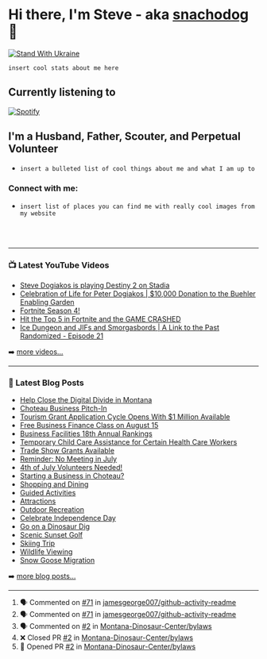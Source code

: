# Hi there, I'm Steve - aka [snachodog][website] 👋

[![Stand With Ukraine](https://img.shields.io/badge/%23StandWithUkraine-%F0%9F%87%BA%F0%9F%87%A6-white)](https://github.com/vshymanskyy/StandWithUkraine/blob/main/docs/README.md)

`insert cool stats about me here`
<!---
[![YouTube Channel Subscribers](https://img.shields.io/youtube/channel/subscribers/UCDCHcqyeQgJ-jVSd6VJkbCw?logo=youtube&logoColor=red&style=for-the-badge)][youtube]
[![Website](https://img.shields.io/website?label=snachodog.com&style=for-the-badge&url=https%3A%2F%2Fsnachodog.com)](https://snachodog.com)
[![Twitter Follow](https://img.shields.io/twitter/follow/snachodog?color=1DA1F2&logo=twitter&style=for-the-badge)](https://twitter.com/intent/follow?original_referer=https%3A%2F%2Fgithub.com%2Fsnachodog&screen_name=snachodog)

[![Visual Studio Marketplace Rating (Stars)](https://img.shields.io/visual-studio-marketplace/stars/snachodog.snachodog-theme?label=snachodog%20VS%20Code%20Theme&logo=visualstudiocode&logoColor=ff652f&style=for-the-badge)](https://marketplace.visualstudio.com/items?itemName=snachodog.snachodog-theme)
[![Become A VS Code SuperHero](https://img.shields.io/badge/-Become%20A%20VS%20Code%20SuperHero%20%E2%86%92-gray.svg?colorB=ff652f&style=for-the-badge)](https://vsCodeHero.com)
--->
## Currently listening to
[![Spotify](https://novatorem-kohl-tau.vercel.app/api/spotify)](https://open.spotify.com/user/snachodog)

## I'm a Husband, Father, Scouter, and Perpetual Volunteer
- `insert a bulleted list of cool things about me and what I am up to`
<!---
- 🔭 Check out my VS Code course: [Become A VS Code SuperHero!][course]!
- 🌱 I’m currently learning everything 🤣
- 👯 I’m looking to collaborate with other content creators
- 🥅 2022 Goals: Learn more about web3
- ⚡ Fun fact: I love to draw and play guitar/drums
- 😻 Check out the NFT collection I created: [CodeCats](https://opensea.io/collection/codecats?search[sortAscending]=true&search[sortBy]=PRICE&search[toggles][0]=BUY_NOW)
--->

### Connect with me:
* `insert list of places you can find me with really cool images from my website`
<!---
[![website](./img/globe-light.svg)](https://dogiakos.com#gh-light-mode-only)
[![website](./img/globe-dark.svg)](https://dogiakos.com#gh-dark-mode-only)
&nbsp;&nbsp;
[![website](./img/youtube-light.svg)](https://youtube.com/snachodog#gh-light-mode-only)
[![website](./img/youtube-dark.svg)](https://youtube.com/snachodog#gh-dark-mode-only)
&nbsp;&nbsp;
[![website](./img/twitter-light.svg)](https://twitter.com/snachodog#gh-light-mode-only)
[![website](./img/twitter-dark.svg)](https://twitter.com/snachodog#gh-dark-mode-only)
&nbsp;&nbsp;
[![website](./img/linkedin-light.svg)](https://linkedin.com/in/snachodog#gh-light-mode-only)
[![website](./img/linkedin-dark.svg)](https://linkedin.com/in/snachodog#gh-dark-mode-only)
&nbsp;&nbsp;
[![website](./img/instagram-light.svg)](https://instagram.com/snachodog#gh-light-mode-only)
[![website](./img/instagram-dark.svg)](https://instagram.com/snachodog#gh-dark-mode-only)
--->
<br />
<br />

---

### 📺 Latest YouTube Videos

<!-- YOUTUBE:START -->
- [Steve Dogiakos is playing Destiny 2 on Stadia](https://www.youtube.com/watch?v=wRQ-i0JAm-M)
- [Celebration of Life for Peter Dogiakos | $10,000 Donation to the Buehler Enabling Garden](https://www.youtube.com/watch?v=i4doUgS9vuQ)
- [Fortnite Season 4!](https://www.youtube.com/watch?v=LsIFZRIlSXE)
- [Hit the Top 5 in Fortnite and the GAME CRASHED](https://www.youtube.com/watch?v=-Ee3Y3NwKTQ)
- [Ice Dungeon and JIFs and Smorgasbords | A Link to the Past Randomized - Episode 21](https://www.youtube.com/watch?v=oKdGZJxvBW4)
<!-- YOUTUBE:END -->

➡️ [more videos...](https://youtube.com/snachodog)

---

### 📕 Latest Blog Posts

<!-- BLOG-POST-LIST:START -->
- [Help Close the Digital Divide in Montana](https://choteauchamber.com/digital-divide-survey/)
- [Choteau Business Pitch-In](https://choteauchamber.com/choteau-business-pitch-in/)
- [Tourism Grant Application Cycle Opens With $1 Million Available](https://choteauchamber.com/tourism-grant-application-cycle-opens-with-1-million-available/)
- [Free Business Finance Class on August 15](https://choteauchamber.com/free-business-finance-class-on-august-15/)
- [Business Facilities 18th Annual Rankings](https://choteauchamber.com/2022-business-facilities-rankings/)
- [Temporary Child Care Assistance for Certain Health Care Workers](https://choteauchamber.com/temp-child-care-help-health-care-workers/)
- [Trade Show Grants Available](https://choteauchamber.com/trade-show-grants-available/)
- [Reminder: No Meeting in July](https://choteauchamber.com/july-2022-meeting/)
- [4th of July Volunteers Needed!](https://choteauchamber.com/4th-volunteers-needed/)
- [Starting a Business in Choteau?](https://choteauchamber.com/starting-a-business-in-choteau/)
- [Shopping and Dining](https://visitchoteau.com/shopping-and-dining/)
- [Guided Activities](https://visitchoteau.com/guided-activities/)
- [Attractions](https://visitchoteau.com/attractions/)
- [Outdoor Recreation](https://visitchoteau.com/outdoor-recreation/)
- [Celebrate Independence Day](https://visitchoteau.com/independence-day-the-hometown-way/)
- [Go on a Dinosaur Dig](https://visitchoteau.com/go-on-a-dig/)
- [Scenic Sunset Golf](https://visitchoteau.com/scenic-sunset-golf/)
- [Skiing Trip](https://visitchoteau.com/skiing-trip/)
- [Wildlife Viewing](https://visitchoteau.com/wildlife-viewing/)
- [Snow Goose Migration](https://visitchoteau.com/snow-goose-migration/)
<!-- BLOG-POST-LIST:END -->

➡️ [more blog posts...](https://dogiakos.com)

---

<!--START_SECTION:activity-->
1. 🗣 Commented on [#71](https://github.com/jamesgeorge007/github-activity-readme/issues/71) in [jamesgeorge007/github-activity-readme](https://github.com/jamesgeorge007/github-activity-readme)
2. 🗣 Commented on [#71](https://github.com/jamesgeorge007/github-activity-readme/issues/71) in [jamesgeorge007/github-activity-readme](https://github.com/jamesgeorge007/github-activity-readme)
3. 🗣 Commented on [#2](https://github.com/Montana-Dinosaur-Center/bylaws/issues/2) in [Montana-Dinosaur-Center/bylaws](https://github.com/Montana-Dinosaur-Center/bylaws)
4. ❌ Closed PR [#2](https://github.com/Montana-Dinosaur-Center/bylaws/pull/2) in [Montana-Dinosaur-Center/bylaws](https://github.com/Montana-Dinosaur-Center/bylaws)
5. 💪 Opened PR [#2](https://github.com/Montana-Dinosaur-Center/bylaws/pull/2) in [Montana-Dinosaur-Center/bylaws](https://github.com/Montana-Dinosaur-Center/bylaws)
<!--END_SECTION:activity-->


[website]: https://dogiakos.com
[twitter]: https://twitter.com/snachodog
[youtube]: https://youtube.com/snachodog
[instagram]: https://instagram.com/snachodog
[linkedin]: https://linkedin.com/in/snachodog

